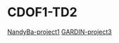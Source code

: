 # CDOF1-TD2

[NandyBa-project1](https://github.com/Decentralized-System/CDOF1-TD2)
[GARDIN-project3](https://github.com/RinjieMX/ToDoListJs-GARDIN-CDOF3)
